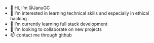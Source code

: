 - 👋 Hi, I’m @JanuGC
- 👀 I’m interested in learning technical skills and especially in ethical hacking 
- 🌱 I’m currently learning full stack development 
- 💞️ I’m looking to collaborate on new projects
- 📫 contact me through github

<!---
JanuGC/JanuGC is a ✨ special ✨ repository because its `README.md` (this file) appears on your GitHub profile.
You can click the Preview link to take a look at your changes.
--->
